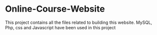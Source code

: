 # Online-Course-Website
This project contains all the files related to building this website. MySQL, Php, css and Javascript have been used in this project
